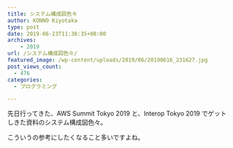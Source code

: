 ```yaml
---
title: システム構成図色々
author: KONNO Kiyotaka
type: post
date: 2019-06-23T11:30:35+00:00
archives:
    - 2019
url: /システム構成図色々/
featured_image: /wp-content/uploads/2019/06/20190616_231627.jpg
post_views_count:
  - 476
categories:
  - プログラミング

---
```

先日行ってきた、AWS Summit Tokyo 2019 と、Interop Tokyo 2019 でゲットしきた資料のシステム構成図色々。

こういうの参考にしたくなること多いですよね。<figure class="wp-block-image">

<img src="https://i1.wp.com/www.programmers-office.ml/wp-content/uploads/2019/06/20190616_081341.jpg?ssl=1" alt="" class="wp-image-2988" srcset="https://i1.wp.com/www.programmers-office.ml/wp-content/uploads/2019/06/20190616_081341.jpg?w=800&ssl=1 800w, https://i1.wp.com/www.programmers-office.ml/wp-content/uploads/2019/06/20190616_081341.jpg?resize=300%2C190&ssl=1 300w, https://i1.wp.com/www.programmers-office.ml/wp-content/uploads/2019/06/20190616_081341.jpg?resize=768%2C486&ssl=1 768w" sizes="(max-width: 800px) 100vw, 800px" data-recalc-dims="1" /> </figure> <figure class="wp-block-image"><img src="https://i1.wp.com/www.programmers-office.ml/wp-content/uploads/2019/06/20190616_231511.jpg?ssl=1" alt="" class="wp-image-2989" srcset="https://i1.wp.com/www.programmers-office.ml/wp-content/uploads/2019/06/20190616_231511.jpg?w=800&ssl=1 800w, https://i1.wp.com/www.programmers-office.ml/wp-content/uploads/2019/06/20190616_231511.jpg?resize=300%2C169&ssl=1 300w, https://i1.wp.com/www.programmers-office.ml/wp-content/uploads/2019/06/20190616_231511.jpg?resize=768%2C432&ssl=1 768w" sizes="(max-width: 800px) 100vw, 800px" data-recalc-dims="1" /></figure> <figure class="wp-block-image"><img src="https://i2.wp.com/www.programmers-office.ml/wp-content/uploads/2019/06/20190616_231537.jpg?ssl=1" alt="" class="wp-image-2990" srcset="https://i2.wp.com/www.programmers-office.ml/wp-content/uploads/2019/06/20190616_231537.jpg?w=800&ssl=1 800w, https://i2.wp.com/www.programmers-office.ml/wp-content/uploads/2019/06/20190616_231537.jpg?resize=300%2C169&ssl=1 300w, https://i2.wp.com/www.programmers-office.ml/wp-content/uploads/2019/06/20190616_231537.jpg?resize=768%2C432&ssl=1 768w" sizes="(max-width: 800px) 100vw, 800px" data-recalc-dims="1" /></figure> <figure class="wp-block-image"><img src="https://i1.wp.com/www.programmers-office.ml/wp-content/uploads/2019/06/20190616_231627.jpg?ssl=1" alt="" class="wp-image-2991" srcset="https://i1.wp.com/www.programmers-office.ml/wp-content/uploads/2019/06/20190616_231627.jpg?w=800&ssl=1 800w, https://i1.wp.com/www.programmers-office.ml/wp-content/uploads/2019/06/20190616_231627.jpg?resize=300%2C169&ssl=1 300w, https://i1.wp.com/www.programmers-office.ml/wp-content/uploads/2019/06/20190616_231627.jpg?resize=768%2C432&ssl=1 768w" sizes="(max-width: 800px) 100vw, 800px" data-recalc-dims="1" /></figure> <figure class="wp-block-image"><img src="https://i2.wp.com/www.programmers-office.ml/wp-content/uploads/2019/06/20190616_231824.jpg?ssl=1" alt="" class="wp-image-2992" srcset="https://i2.wp.com/www.programmers-office.ml/wp-content/uploads/2019/06/20190616_231824.jpg?w=800&ssl=1 800w, https://i2.wp.com/www.programmers-office.ml/wp-content/uploads/2019/06/20190616_231824.jpg?resize=300%2C169&ssl=1 300w, https://i2.wp.com/www.programmers-office.ml/wp-content/uploads/2019/06/20190616_231824.jpg?resize=768%2C432&ssl=1 768w" sizes="(max-width: 800px) 100vw, 800px" data-recalc-dims="1" /></figure> <figure class="wp-block-image"><img src="https://i1.wp.com/www.programmers-office.ml/wp-content/uploads/2019/06/20190616_231849.jpg?ssl=1" alt="" class="wp-image-2993" srcset="https://i1.wp.com/www.programmers-office.ml/wp-content/uploads/2019/06/20190616_231849.jpg?w=800&ssl=1 800w, https://i1.wp.com/www.programmers-office.ml/wp-content/uploads/2019/06/20190616_231849.jpg?resize=300%2C169&ssl=1 300w, https://i1.wp.com/www.programmers-office.ml/wp-content/uploads/2019/06/20190616_231849.jpg?resize=768%2C432&ssl=1 768w" sizes="(max-width: 800px) 100vw, 800px" data-recalc-dims="1" /></figure> <figure class="wp-block-image"><img src="https://i0.wp.com/www.programmers-office.ml/wp-content/uploads/2019/06/20190616_232051.jpg?ssl=1" alt="" class="wp-image-2994" srcset="https://i0.wp.com/www.programmers-office.ml/wp-content/uploads/2019/06/20190616_232051.jpg?w=800&ssl=1 800w, https://i0.wp.com/www.programmers-office.ml/wp-content/uploads/2019/06/20190616_232051.jpg?resize=300%2C169&ssl=1 300w, https://i0.wp.com/www.programmers-office.ml/wp-content/uploads/2019/06/20190616_232051.jpg?resize=768%2C432&ssl=1 768w" sizes="(max-width: 800px) 100vw, 800px" data-recalc-dims="1" /></figure> <figure class="wp-block-image"><img src="https://i1.wp.com/www.programmers-office.ml/wp-content/uploads/2019/06/20190616_232411.jpg?ssl=1" alt="" class="wp-image-2995" srcset="https://i1.wp.com/www.programmers-office.ml/wp-content/uploads/2019/06/20190616_232411.jpg?w=800&ssl=1 800w, https://i1.wp.com/www.programmers-office.ml/wp-content/uploads/2019/06/20190616_232411.jpg?resize=300%2C169&ssl=1 300w, https://i1.wp.com/www.programmers-office.ml/wp-content/uploads/2019/06/20190616_232411.jpg?resize=768%2C432&ssl=1 768w" sizes="(max-width: 800px) 100vw, 800px" data-recalc-dims="1" /></figure> <figure class="wp-block-image"><img src="https://i2.wp.com/www.programmers-office.ml/wp-content/uploads/2019/06/20190616_232814.jpg?ssl=1" alt="" class="wp-image-2996" srcset="https://i2.wp.com/www.programmers-office.ml/wp-content/uploads/2019/06/20190616_232814.jpg?w=800&ssl=1 800w, https://i2.wp.com/www.programmers-office.ml/wp-content/uploads/2019/06/20190616_232814.jpg?resize=300%2C169&ssl=1 300w, https://i2.wp.com/www.programmers-office.ml/wp-content/uploads/2019/06/20190616_232814.jpg?resize=768%2C432&ssl=1 768w" sizes="(max-width: 800px) 100vw, 800px" data-recalc-dims="1" /></figure>